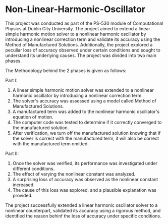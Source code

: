 # Non-Linear-Harmonic-Oscillator

This project was conducted as part of the PS-530 module of Computational Physics at Dublin City University. The project aimed to extend a linear simple harmonic motion solver to a nonlinear harmonic oscillator by introducing a nonlinear correction term and validate its accuracy using the Method of Manufactured Solutions. Additionally, the project explored a peculiar loss of accuracy observed under certain conditions and sought to understand its underlying causes. The project was divided into two main phases.

The Methodology behind the 2 phases is given as follows:

Part I:

1. A linear simple harmonic motion solver was extended to a nonlinear harmonic oscillator by introducing a nonlinear correction term.
2. The solver's accuracy was assessed using a model called Method of Manufactured Solutions.
3. A manufactured term was added to the nonlinear harmonic oscillator's equation of motion.
4. The computer code was tested to determine if it correctly converged to the manufactured solution.
5. After verification, we turn off the manufactured solution knowing that if the solver is correct with the manufactured term, it will also be correct with the manufactured term omitted.

Part II:

1. Once the solver was verified, its performance was investigated under different conditions.
2. The effect of varying the nonlinear constant was analyzed.
3. A surprising loss of accuracy was observed as the nonlinear constant increased.
4. The cause of this loss was explored, and a plausible explanation was provided.

The project successfully extended a linear harmonic oscillator solver to a nonlinear counterpart, validated its accuracy using a rigorous method, and identified the reason behinf the loss of accuracy under specific conditions.
